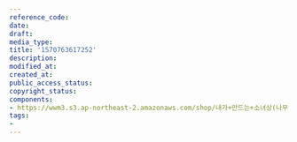 ```yaml
---
reference_code: 
date: 
draft: 
media_type: 
title: '1570763617252'
description: 
modified_at: 
created_at: 
public_access_status: 
copyright_status: 
components:
- https://wwm3.s3.ap-northeast-2.amazonaws.com/shop/내가+만드는+소녀상(나무)/나무소녀상/소녀상/1570763617252.jpg
tags:
- 
---
```

